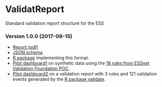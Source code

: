 # ValidatReport

Standard validation report structure for the ESS

### Version 1.0.0 (2017-08-15)

- [Report (pdf)](https://ec.europa.eu/eurostat/cros/system/files/20170815essnetvalidationwp2valreport_1.0.0.pdf)
- [JSON schema](https://raw.githubusercontent.com/data-cleaning/ValidatReport/master/json/validation_report.json)
- [R package](https://github.com/data-cleaning/validatereport) implementing this format.
- [Pilot dashboard1](https://data-cleaning.github.io/ValidatReport/dashboard/index1.html) on synthetic data using the [18 rules from ESSnet Validation Foundation POC](https://github.com/data-cleaning/ValidatPoC).
- [Pilot dashboard2](https://data-cleaning.github.io/ValidatReport/dashboard/index2.html) on a validation report with 3 rules and 121 validation events generated by the [R package validate](https://github.com/data-cleaning/validatereport).
